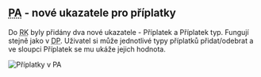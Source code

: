 ﻿---
categories: [fenix]
layout: fenix
---
## <abbr title="Postanalýza">PA</abbr> - nové ukazatele pro příplatky
Do <abbr title="Reachové křivky">RK</abbr> byly přidány dva nové ukazatele - Příplatek a Příplatek typ. Fungují stejně jako v <abbr title="Detailní plán">DP</abbr>. Uživatel si může jednotlivé typy příplatků přidat/odebrat a ve sloupci Příplatek se mu ukáže jejich hodnota.

![Příplatky v PA]({{site.url}}/data/priplatkypa.png "Příplatky v PA")

